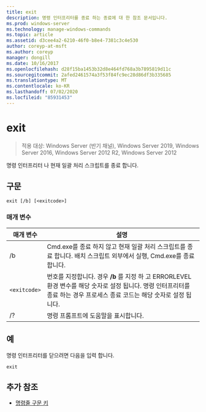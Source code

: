 ```yaml
---
title: exit
description: 명령 인터프리터를 종료 하는 종료에 대 한 참조 문서입니다.
ms.prod: windows-server
ms.technology: manage-windows-commands
ms.topic: article
ms.assetid: d3cee4a2-6210-46f0-b8e4-7381c3c4e530
author: coreyp-at-msft
ms.author: coreyp
manager: dongill
ms.date: 10/16/2017
ms.openlocfilehash: d28f15ba1453b32d8e464fd768a3b7895819d11c
ms.sourcegitcommit: 2afed2461574a3f53f84fc9ec28d86df3b335685
ms.translationtype: MT
ms.contentlocale: ko-KR
ms.lasthandoff: 07/02/2020
ms.locfileid: "85931453"
---
```

# <a name="exit"></a>exit

> 적용 대상: Windows Server (반기 채널), Windows Server 2019, Windows Server 2016, Windows Server 2012 R2, Windows Server 2012

명령 인터프리터 나 현재 일괄 처리 스크립트를 종료 합니다.

## <a name="syntax"></a>구문

```
exit [/b] [<exitcode>]
```

### <a name="parameters"></a>매개 변수

| 매개 변수 | 설명 |
| --------- | ----------- |
| /b | Cmd.exe를 종료 하지 않고 현재 일괄 처리 스크립트를 종료 합니다. 배치 스크립트 외부에서 실행, Cmd.exe를 종료 합니다. |
| `<exitcode>` | 번호를 지정합니다. 경우 **/b** 를 지정 하 고 ERRORLEVEL 환경 변수를 해당 숫자로 설정 됩니다. 명령 인터프리터를 종료 하는 경우 프로세스 종료 코드는 해당 숫자로 설정 됩니다. |
| /? | 명령 프롬프트에 도움말을 표시합니다. |

## <a name="examples"></a>예

명령 인터프리터를 닫으려면 다음을 입력 합니다.

```
exit
```

## <a name="additional-references"></a>추가 참조

- [명령줄 구문 키](command-line-syntax-key.md)
